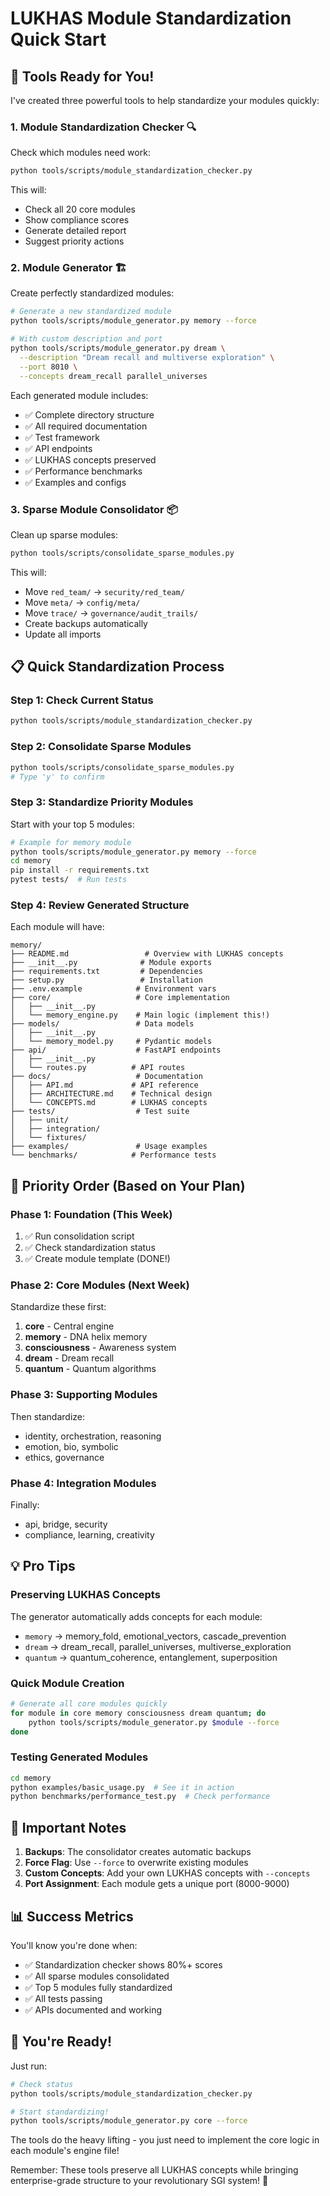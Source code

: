 # LUKHAS Module Standardization Quick Start

## 🚀 Tools Ready for You!

I've created three powerful tools to help standardize your modules quickly:

### 1. **Module Standardization Checker** 🔍
Check which modules need work:
```bash
python tools/scripts/module_standardization_checker.py
```
This will:
- Check all 20 core modules
- Show compliance scores
- Generate detailed report
- Suggest priority actions

### 2. **Module Generator** 🏗️
Create perfectly standardized modules:
```bash
# Generate a new standardized module
python tools/scripts/module_generator.py memory --force

# With custom description and port
python tools/scripts/module_generator.py dream \
  --description "Dream recall and multiverse exploration" \
  --port 8010 \
  --concepts dream_recall parallel_universes
```

Each generated module includes:
- ✅ Complete directory structure
- ✅ All required documentation
- ✅ Test framework
- ✅ API endpoints
- ✅ LUKHAS concepts preserved
- ✅ Performance benchmarks
- ✅ Examples and configs

### 3. **Sparse Module Consolidator** 📦
Clean up sparse modules:
```bash
python tools/scripts/consolidate_sparse_modules.py
```
This will:
- Move `red_team/` → `security/red_team/`
- Move `meta/` → `config/meta/`
- Move `trace/` → `governance/audit_trails/`
- Create backups automatically
- Update all imports

## 📋 Quick Standardization Process

### Step 1: Check Current Status
```bash
python tools/scripts/module_standardization_checker.py
```

### Step 2: Consolidate Sparse Modules
```bash
python tools/scripts/consolidate_sparse_modules.py
# Type 'y' to confirm
```

### Step 3: Standardize Priority Modules
Start with your top 5 modules:
```bash
# Example for memory module
python tools/scripts/module_generator.py memory --force
cd memory
pip install -r requirements.txt
pytest tests/  # Run tests
```

### Step 4: Review Generated Structure
Each module will have:
```
memory/
├── README.md                 # Overview with LUKHAS concepts
├── __init__.py              # Module exports
├── requirements.txt         # Dependencies
├── setup.py                 # Installation
├── .env.example            # Environment vars
├── core/                   # Core implementation
│   ├── __init__.py
│   └── memory_engine.py    # Main logic (implement this!)
├── models/                 # Data models
│   ├── __init__.py
│   └── memory_model.py     # Pydantic models
├── api/                    # FastAPI endpoints
│   ├── __init__.py
│   └── routes.py          # API routes
├── docs/                   # Documentation
│   ├── API.md             # API reference
│   ├── ARCHITECTURE.md    # Technical design
│   └── CONCEPTS.md        # LUKHAS concepts
├── tests/                  # Test suite
│   ├── unit/
│   ├── integration/
│   └── fixtures/
├── examples/               # Usage examples
└── benchmarks/            # Performance tests
```

## 🎯 Priority Order (Based on Your Plan)

### Phase 1: Foundation (This Week)
1. ✅ Run consolidation script
2. ✅ Check standardization status
3. ✅ Create module template (DONE!)

### Phase 2: Core Modules (Next Week)
Standardize these first:
1. **core** - Central engine
2. **memory** - DNA helix memory
3. **consciousness** - Awareness system
4. **dream** - Dream recall
5. **quantum** - Quantum algorithms

### Phase 3: Supporting Modules
Then standardize:
- identity, orchestration, reasoning
- emotion, bio, symbolic
- ethics, governance

### Phase 4: Integration Modules
Finally:
- api, bridge, security
- compliance, learning, creativity

## 💡 Pro Tips

### Preserving LUKHAS Concepts
The generator automatically adds concepts for each module:
- `memory` → memory_fold, emotional_vectors, cascade_prevention
- `dream` → dream_recall, parallel_universes, multiverse_exploration
- `quantum` → quantum_coherence, entanglement, superposition

### Quick Module Creation
```bash
# Generate all core modules quickly
for module in core memory consciousness dream quantum; do
    python tools/scripts/module_generator.py $module --force
done
```

### Testing Generated Modules
```bash
cd memory
python examples/basic_usage.py  # See it in action
python benchmarks/performance_test.py  # Check performance
```

## 🚨 Important Notes

1. **Backups**: The consolidator creates automatic backups
2. **Force Flag**: Use `--force` to overwrite existing modules
3. **Custom Concepts**: Add your own LUKHAS concepts with `--concepts`
4. **Port Assignment**: Each module gets a unique port (8000-9000)

## 📊 Success Metrics

You'll know you're done when:
- ✅ Standardization checker shows 80%+ scores
- ✅ All sparse modules consolidated
- ✅ Top 5 modules fully standardized
- ✅ All tests passing
- ✅ APIs documented and working

## 🎉 You're Ready!

Just run:
```bash
# Check status
python tools/scripts/module_standardization_checker.py

# Start standardizing!
python tools/scripts/module_generator.py core --force
```

The tools do the heavy lifting - you just need to implement the core logic in each module's engine file!

Remember: These tools preserve all LUKHAS concepts while bringing enterprise-grade structure to your revolutionary SGI system! 🚀